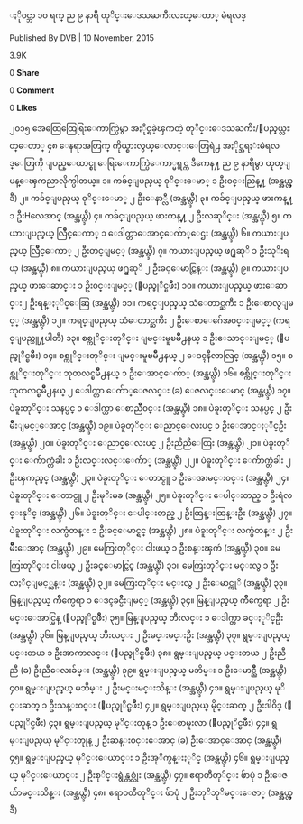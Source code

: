 ##
ႏို၀င္ဘာ ၁၀ ရက္ ည ၉ နာရီ တုိင္းေဒသႀကီးလႊတ္ေတာ္ မဲရလဒ္

Published By
DVB | 10 November, 2015

3.9K

0
**Share**

0
**Comment**

0
**Likes**

၂၀၁၅ အေထြေထြေရြးေကာက္ပြဲမွာ အႏိုင္ရခဲ့ၾကတဲ့ တုိင္းေဒသႀကီး/ျပည္နယ္လႊတ္ေတာ္ ၄၈ ေနရာအတြက္ ကိုယ္စားလွယ္ေလာင္းေတြရဲ႕ အႏိုင္အရႈံးမဲရလဒ္ေတြကို ျပည္ေထာင္စု ေရြးေကာက္ပြဲေကာ္မရွင္က ဒီကေန႔ ည ၉ နာရီမွာ ထုတ္ျပန္ေၾကညာလိုက္ပါတယ္။
၁။ ကခ်င္ျပည္နယ္ ၀ုိင္းေမာ္ ၁ ဦး၀င္းညြန္႔ (အန္အယ္လ္ဒီ)
၂။ ကခ်င္ျပည္နယ္ ၀ုိင္းေမာ္ ၂ ဦးေနာ္လီ (အန္အယ္လ္ဒီ)
၃။ ကခ်င္ျပည္နယ္ ဖားကန္႔ ၁ ဦးHလေအာင္ (အန္အယ္လ္ဒီ)
၄။ ကခ်င္ျပည္နယ္ ဖားကန္႔ ၂ ဦးလဆုိင္း (အန္အယ္လ္ဒီ)
၅။ ကယားျပည္နယ္ လြဳိင္ေကာ္ ၁ ေဒါက္တာေအာင္ေက်ာ္ေဌး (အန္အယ္လ္ဒီ)
၆။ ကယားျပည္နယ္ လြဳိင္ေကာ္ ၂ ဦးတင္ျမင့္ (အန္အယ္လ္ဒီ)
၇။ ကယားျပည္နယ္ ဖ႐ူဆုိ ၁ ဦးသုိးရယ္ (အန္အယ္လ္ဒီ)
၈။ ကယားျပည္နယ္ ဖ႐ူဆုိ ၂ ဦးခင္ေမာင္ထြန္း (အန္အယ္လ္ဒီ)
၉။ ကယားျပည္နယ္ ဖားေဆာင္း ၁ ဦး၀င္းျမင့္ (ျပည္ခုိင္ၿဖိဳး)
၁၀။ ကယားျပည္နယ္ ဖားေဆာင္း၂ ဦးရန္ႏုိင္ေဆြ (အန္အယ္လ္ဒီ)
၁၁။ ကရင္ျပည္နယ္ သံေတာင္ႀကီး ၁ ဦးေစာလွျမင့္ (အန္အယ္လ္ဒီ)
၁၂။ ကရင္ျပည္နယ္ သံေတာင္ႀကီး ၂ ဦးေစာေဂ်ေအ၀င္းျမင့္ (ကရင္ျပည္သူ႔ပါတီ)
၁၃။ စစ္ကုိင္းတုိင္း ျမင္းမူၿမိဳ႕နယ္ ၁ ဦးေသာင္းျမင့္ (ျပည္ခုိင္ၿဖိဳး)
၁၄။ စစ္ကုိင္းတုိင္း ျမင္းမူၿမိဳ႕နယ္ ၂ ေဒၚနီလာလြင္ (အန္အယ္လ္ဒီ)
၁၅။ စစ္ကုိင္းတုိင္း ဘုတလင္ၿမိဳ႕နယ္ ၁ ဦးေအာင္ေက်ာ္ (အန္အယ္လ္ဒီ)
၁၆။ စစ္ကိုင္းတုိင္း ဘုတလင္ၿမိဳ႕နယ္ ၂ ေဒါက္တာ ေက်ာ္ေဇလင္း (ခ) ေဇလင္းေမာင္ (အန္အယ္လ္ဒီ)
၁၇။ ပဲခူးတုိင္း သနပ္ပင္ ၁ ေဒါက္တာ ေစာညိဳ၀င္း (အန္အယ္လ္ဒီ)
၁၈။ ပဲခူးတုိင္း သနပ္ပင္ ၂ ဦးမ်ဳိးျမင့္ေအာင္ (အန္အယ္လ္ဒီ)
၁၉။ ပဲခူတုိင္း ေညာင္ေလးပင္ ၁ ဦးေအာင္ႏုိင္ဦး (အန္အယ္လ္ဒီ)
၂၀။ ပဲခူးတုိင္း ေညာင္ေလးပင္ ၂ ဦးညီညီေထြး (အန္အယ္လ္ဒီ)
၂၁။ ပဲခူးတုိင္း ေက်ာက္တံခါး ၁ ဦးလင္းလင္းေက်ာ္ (အန္အယ္လ္ဒီ)
၂၂။ ပဲခူးတုိင္း ေက်ာက္တံခါး ၂ ဦးၾကည္ခင္ (အန္အယ္လ္ဒီ)
၂၃။ ပဲခူးတုိင္း ေတာင္ငူ ၁ ဦးေအးမင္း၀င္း (အန္အယ္လ္ဒီ)
၂၄။ ပဲခူးတုိင္း ေတာင္ငူ ၂ ဦးမုိးမခ (အန္အယ္လ္ဒီ)
၂၅။ ပဲခူးတုိင္း ေပါင္းတည္ ၁ ဦးရဲလင္းနုိင္ (အန္အယ္လ္ဒီ)
၂၆။ ပဲခူးတုိင္း ေပါင္းတည္ ၂ ဦးထြန္းထြန္းဦး (အန္အယ္လ္ဒီ)
၂၇။ ပဲခူးတုိင္း လက္ပံတန္း ၁ ဦးခင္ေမာင္ရင္ (အန္အယ္လ္ဒီ)
၂၈။ ပဲခူးတုိင္း လက္ပံတန္း ၂ ဦးမ်ဳိးေအာင္ (အန္အယ္လ္ဒီ)
၂၉။ မေကြးတုိင္း ငါးဖယ္ ၁ ဦးစန္းၾကဴ (အန္အယ္လ္ဒီ)
၃၀။ မေကြးတုိင္း ငါးဖယ္ ၂ ဦးခင္ေမာင္လြင္ (အန္အယ္လ္ဒီ)
၃၁။ မေကြးတုိင္း မင္းလွ ၁ ဦးလႈိင္ျမင့္သန္း (အန္အယ္လ္ဒီ)
၃၂။ မေကြးတုိင္း မင္းလွ ၂ ဦးေမာင္ကုိ (အန္အယ္လ္ဒီ)
၃၃။ မြန္ျပည္နယ္ က်ဳိက္မေရာ ၁ ေဒၚခင္မ်ဳိးျမင့္ (အန္အယ္လ္ဒီ)
၃၄။ မြန္ျပည္နယ္ က်ဳိက္မေရာ ၂ ဦးမင္းေအာင္မြန္ (ျပည္ခုိင္ၿဖဳိး)
၃၅။ မြန္ျပည္နယ္ ဘီးလင္း ၁ ေဒါက္တာ ခင္ႏုိင္ဦး (အန္အယ္လ္ဒီ)
၃၆။ မြန္ျပည္နယ္ ဘီးလင္း ၂ ဦးမင္းမင္းဦး (အန္အယ္လ္ဒီ)
၃၇။ ရွမ္းျပည္နယ္ ပင္းတယ ၁ ဦးအာကာလင္း (ျပည္ခုိင္ၿဖဳိး)
၃၈။ ရွမ္းျပည္နယ္ ပင္းတယ ၂ ဦးညီညီ (ခ) ဦးညီေလးခ်မ္း (အန္အယ္လ္ဒီ)
၃၉။ ရွမ္းျပည္နယ္ မဘိမ္း ၁ ဦးေမာင္ညိဳ (အန္အယ္လ္ဒီ)
၄၀။ ရွမ္းျပည္နယ္ မဘိမ္း ၂ ဦးမင္းမင္းသိန္း (အန္အယ္လ္ဒီ)
၄၁။ ရွမ္းျပည္နယ္ မုိင္းဆတ္ ၁ ဦးသန္း၀င္း (ျပည္ခုိင္ၿဖဳိး)
၄၂။ ရွမ္းျပည္နယ္ မိုင္းဆတ္ ၂ ဦးဒါ၀ိဒ္ (ျပည္ခုိင္ၿဖဳိး)
၄၃။ ရွမ္းျပည္နယ္ မုိင္းတုန္ ၁ ဦးေစာမူးလာ (ျပည္ခုိင္ၿဖဳိး)
၄၄။ ရွမ္းျပည္နယ္ မုိင္းတုုန္ ၂ ဦးဆန္း၀င္းေအာင္ (ခ) ဦးေအာင္ေအာင္ (အန္အယ္လ္ဒီ)
၄၅။ ရွမ္းျပည္နယ္ မုိင္းေယာင္း ၁ ဦးအုိက္ခန္းႏုိင္ (အန္အယ္လ္ဒီ)
၄၆။ ရွမ္းျပည္နယ္ မုိင္းေယာင္း ၂ ဦးစုိင္းရွဲန္တစ္လုံး (အန္အယ္လ္ဒီ)
၄၇။ ဧရာတီတုိင္း ဖ်ာပုံ ၁ ဦးေဇယ်ာမင္းသိန္း (အန္အယ္လ္ဒီ)
၄၈။ ဧရာ၀တီတုိင္း ဖ်ာပုံ ၂ ဦးဘုိဘုိမင္းေဇာ္ (အန္အယ္လ္ဒီ)